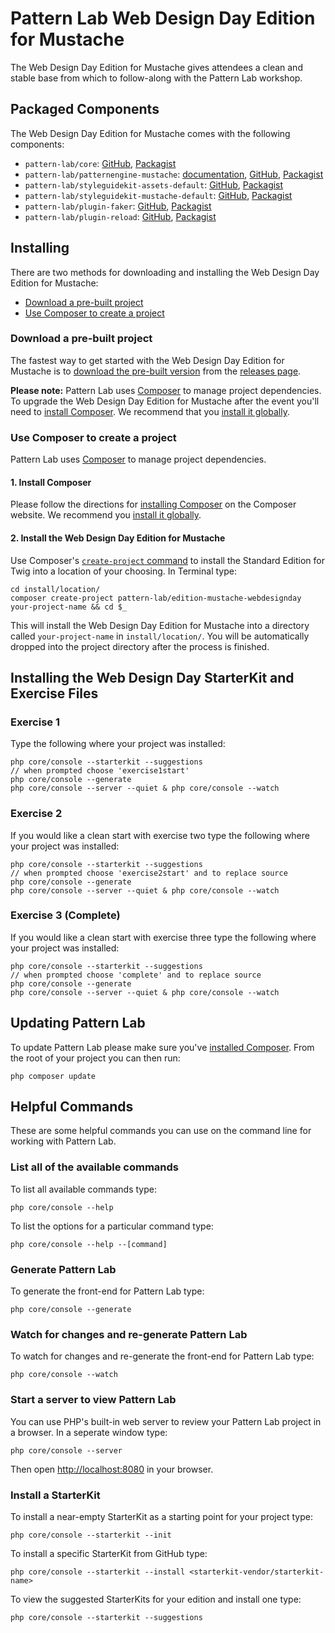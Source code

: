 # Pattern Lab Web Design Day Edition for Mustache

The Web Design Day Edition for Mustache gives attendees a clean and stable base from which to follow-along with the Pattern Lab workshop.

## Packaged Components

The Web Design Day Edition for Mustache comes with the following components:

* `pattern-lab/core`: [GitHub](https://github.com/pattern-lab/patternlab-php-core), [Packagist](https://packagist.org/packages/pattern-lab/core)
* `pattern-lab/patternengine-mustache`: [documentation](https://github.com/pattern-lab/patternengine-php-mustache#mustache-patternengine-for-pattern-lab-php), [GitHub](https://github.com/pattern-lab/patternengine-php-mustache), [Packagist](https://packagist.org/packages/pattern-lab/patternengine-mustache)
* `pattern-lab/styleguidekit-assets-default`: [GitHub](https://github.com/pattern-lab/styleguidekit-assets-default), [Packagist](https://packagist.org/packages/pattern-lab/styleguidekit-assets-default)
* `pattern-lab/styleguidekit-mustache-default`: [GitHub](https://github.com/pattern-lab/styleguidekit-twig-default), [Packagist](https://packagist.org/packages/pattern-lab/styleguidekit-twig-default)
* `pattern-lab/plugin-faker`: [GitHub](https://github.com/pattern-lab/plugin-php-faker), [Packagist](https://packagist.org/packages/pattern-lab/plugin-faker)
* `pattern-lab/plugin-reload`: [GitHub](https://github.com/pattern-lab/plugin-php-reload), [Packagist](https://packagist.org/packages/pattern-lab/plugin-reload)

## Installing

There are two methods for downloading and installing the Web Design Day Edition for Mustache:

* [Download a pre-built project](#download-a-pre-built-package)
* [Use Composer to create a project](#use-composer-to-create-a-project)

### Download a pre-built project

The fastest way to get started with the Web Design Day Edition for Mustache is to [download the pre-built version](https://github.com/pattern-lab/edition-php-mustache-webdesignday/releases) from the [releases page](https://github.com/pattern-lab/edition-php-mustache-webdesignday/releases).

**Please note:** Pattern Lab uses [Composer](https://getcomposer.org/) to manage project dependencies. To upgrade the Web Design Day Edition for Mustache after the event you'll need to [install Composer](https://getcomposer.org/doc/00-intro.md#installation-linux-unix-osx). We recommend that you [install it globally](https://getcomposer.org/doc/00-intro.md#globally).

### Use Composer to create a project

Pattern Lab uses [Composer](https://getcomposer.org/) to manage project dependencies.

#### 1. Install Composer

Please follow the directions for [installing Composer](https://getcomposer.org/doc/00-intro.md#installation-linux-unix-osx) on the Composer website. We recommend you [install it globally](https://getcomposer.org/doc/00-intro.md#globally).

#### 2. Install the Web Design Day Edition for Mustache

Use Composer's [`create-project` command](https://getcomposer.org/doc/03-cli.md#create-project) to install the Standard Edition for Twig into a location of your choosing. In Terminal type:

    cd install/location/
    composer create-project pattern-lab/edition-mustache-webdesignday your-project-name && cd $_

This will install the Web Design Day Edition for Mustache into a directory called `your-project-name` in `install/location/`. You will be automatically dropped into the project directory after the process is finished.

## Installing the Web Design Day StarterKit and Exercise Files

### Exercise 1
Type the following where your project was installed:

    php core/console --starterkit --suggestions
    // when prompted choose 'exercise1start'
    php core/console --generate
    php core/console --server --quiet & php core/console --watch

### Exercise 2
If you would like a clean start with exercise two type the following where your project was installed:

    php core/console --starterkit --suggestions
    // when prompted choose 'exercise2start' and to replace source
    php core/console --generate
    php core/console --server --quiet & php core/console --watch
    
### Exercise 3 (Complete)
If you would like a clean start with exercise three type the following where your project was installed:

    php core/console --starterkit --suggestions
    // when prompted choose 'complete' and to replace source
    php core/console --generate
    php core/console --server --quiet & php core/console --watch

## Updating Pattern Lab

To update Pattern Lab please make sure you've [installed Composer](https://getcomposer.org/doc/00-intro.md#installation-linux-unix-osx). From the root of your project you can then run:

    php composer update

## Helpful Commands

These are some helpful commands you can use on the command line for working with Pattern Lab.

### List all of the available commands

To list all available commands type:

    php core/console --help

To list the options for a particular command type:

    php core/console --help --[command]

### Generate Pattern Lab

To generate the front-end for Pattern Lab type:

    php core/console --generate

### Watch for changes and re-generate Pattern Lab

To watch for changes and re-generate the front-end for Pattern Lab type:

    php core/console --watch

### Start a server to view Pattern Lab

You can use PHP's built-in web server to review your Pattern Lab project in a browser. In a seperate window type:

    php core/console --server

Then open [http://localhost:8080](http://localhost:8080) in your browser.

### Install a StarterKit

To install a near-empty StarterKit as a starting point for your project type:

    php core/console --starterkit --init

To install a specific StarterKit from GitHub type:

    php core/console --starterkit --install <starterkit-vendor/starterkit-name>
    
To view the suggested StarterKits for your edition and install one type:

    php core/console --starterkit --suggestions
